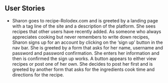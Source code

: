 ## User Stories

- Sharon goes to recipe-Rolodex.com and is greeted by a landing page with a tag line of the site and a description of the platform. She sees recipes that other users have recently added. As someone who always appreciates cooking but never remembers to write down recipes, Sharon signs up for an account by clicking on the ‘sign up’ button in the nav bar. She is greeted by a form that asks for her name, username and password and password confirmation. She enters her information and then is confirmed the sign up works. A button appears to either view recipes or post one of her own. She decides to post her first and is greeted by another form that asks for the ingredients cook time and directions for the recipe.
